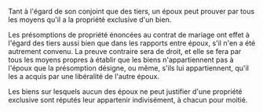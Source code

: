   
 Tant à l'égard de son conjoint que des tiers, un époux peut prouver par tous les moyens qu'il a la propriété exclusive d'un bien.  

  
 Les présomptions de propriété énoncées au contrat de mariage ont effet à l'égard des tiers aussi bien que dans les rapports entre époux, s'il n'en a été autrement convenu. La preuve contraire sera de droit, et elle se fera par tous les moyens propres à établir que les biens n'appartiennent pas à l'époux que la présomption désigne, ou même, s'ils lui appartiennent, qu'il les a acquis par une libéralité de l'autre époux.  

  
 Les biens sur lesquels aucun des époux ne peut justifier d'une propriété exclusive sont réputés leur appartenir indivisément, à chacun pour moitié.  
